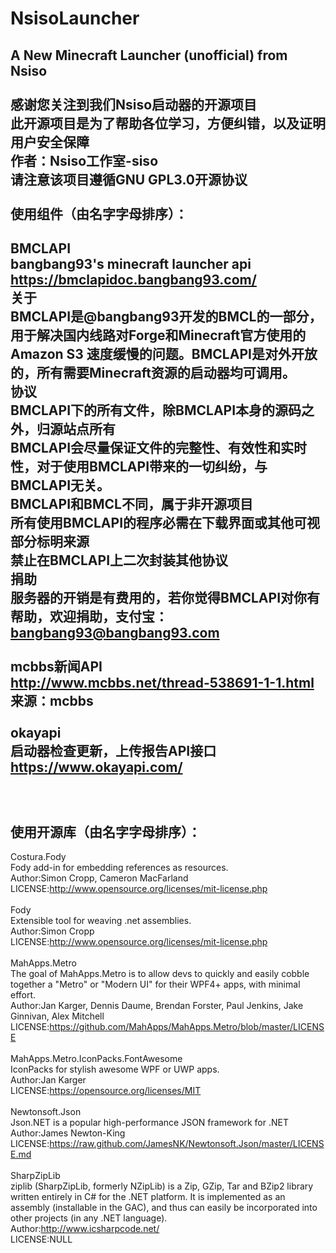 # NsisoLauncher<Br/>
A New Minecraft Launcher (unofficial) from Nsiso<Br/>
<Br/>
感谢您关注到我们Nsiso启动器的开源项目<Br/>
此开源项目是为了帮助各位学习，方便纠错，以及证明用户安全保障<Br/>
作者：Nsiso工作室-siso<Br/>
请注意该项目遵循GNU GPL3.0开源协议<Br/>
<Br/>
使用组件（由名字字母排序）：<Br/>
-   
BMCLAPI<Br/>
bangbang93's minecraft launcher api<Br/>
https://bmclapidoc.bangbang93.com/<Br/>
关于<Br/>
BMCLAPI是@bangbang93开发的BMCL的一部分，用于解决国内线路对Forge和Minecraft官方使用的Amazon S3 速度缓慢的问题。BMCLAPI是对外开放的，所有需要Minecraft资源的启动器均可调用。<Br/>
协议<Br/>
BMCLAPI下的所有文件，除BMCLAPI本身的源码之外，归源站点所有<Br/>
BMCLAPI会尽量保证文件的完整性、有效性和实时性，对于使用BMCLAPI带来的一切纠纷，与BMCLAPI无关。<Br/>
BMCLAPI和BMCL不同，属于非开源项目<Br/>
所有使用BMCLAPI的程序必需在下载界面或其他可视部分标明来源<Br/>
禁止在BMCLAPI上二次封装其他协议<Br/>
捐助<Br/>
服务器的开销是有费用的，若你觉得BMCLAPI对你有帮助，欢迎捐助，支付宝：bangbang93@bangbang93.com<Br/>
<Br/>
mcbbs新闻API<Br/>
http://www.mcbbs.net/thread-538691-1-1.html<Br/>
来源：mcbbs<Br/>
<Br/>
okayapi<Br/>
启动器检查更新，上传报告API接口<Br/>
https://www.okayapi.com/<Br/>
<Br/>
<Br/>
<Br/>
使用开源库（由名字字母排序）：<Br/>
-   
Costura.Fody<Br/>
Fody add-in for embedding references as resources.<Br/>
Author:Simon Cropp, Cameron MacFarland<Br/>
LICENSE:http://www.opensource.org/licenses/mit-license.php<Br/>
<Br/>
Fody<Br/>
Extensible tool for weaving .net assemblies.<Br/>
Author:Simon Cropp<Br/>
LICENSE:http://www.opensource.org/licenses/mit-license.php<Br/>
<Br/>
MahApps.Metro<Br/>
The goal of MahApps.Metro is to allow devs to quickly and easily cobble together a "Metro" or "Modern UI" for their WPF4+ apps, with minimal effort.<Br/>
Author:Jan Karger, Dennis Daume, Brendan Forster, Paul Jenkins, Jake Ginnivan, Alex Mitchell<Br/>
LICENSE:https://github.com/MahApps/MahApps.Metro/blob/master/LICENSE<Br/>
<Br/>
MahApps.Metro.IconPacks.FontAwesome<Br/>
IconPacks for stylish awesome WPF or UWP apps.<Br/>
Author:Jan Karger<Br/>
LICENSE:https://opensource.org/licenses/MIT<Br/>
<Br/>
Newtonsoft.Json<Br/>
Json.NET is a popular high-performance JSON framework for .NET<Br/>
Author:James Newton-King<Br/>
LICENSE:https://raw.github.com/JamesNK/Newtonsoft.Json/master/LICENSE.md<Br/>
<Br/>
SharpZipLib<Br/>
ziplib (SharpZipLib, formerly NZipLib) is a Zip, GZip, Tar and BZip2 library written entirely in C# for the .NET platform. It is implemented as an assembly (installable in the GAC), and thus can easily be incorporated into other projects (in any .NET language).<Br/>
Author:http://www.icsharpcode.net/<Br/>
LICENSE:NULL<Br/>
<Br/>
